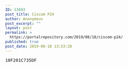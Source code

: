 ```yaml
---
ID: 13693
post_title: Ciscom P24
author: Anonymous
post_excerpt: ""
layout: post
permalink: >
  https://portalrepository.com/2019/08/18/ciscom-p24/
published: true
post_date: 2019-08-18 13:53:28
---
```

<pre>10F201C735DF</pre>